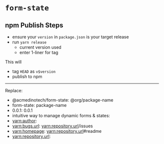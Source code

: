 # `form-state`

## npm Publish Steps

- ensure your `version` in `package.json` is your target release
- run `yarn release`
  - current version used
  - enter 1-liner for tag

This will

- tag `HEAD` as `v$version`
- publish to npm

--- 

Replace:

- @acmedinotech/form-state: @org/package-name
- form-state: package-name
- 0.0.1: 0.0.1 
- intuitive way to manage dynamic forms & states: 
- <yarn:author>:
- <yarn:bugs.url>: <yarn:repository.url>/issues
- <yarn:homepage>: <yarn:repository.url>#readme
- <yarn:repository.url>: 
